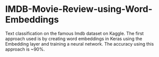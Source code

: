 # IMDB-Movie-Review-using-Word-Embeddings
Text classification on the famous Imdb dataset on Kaggle. The first approach used is by creating word embeddings in Keras using the Embedding layer and training a neural network. The accuracy using this approach is ~90%.
